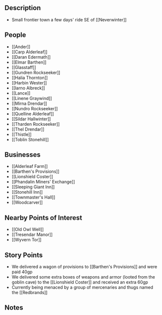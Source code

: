 ## Description
- Small frontier town a few days' ride SE of [[Neverwinter]]
## People
- [[Ander]]
- [[Carp Alderleaf]]
- [[Daran Edermath]]
- [[Elmar Barthen]]
- [[Glasstaff]]
- [[Gundren Rockseeker]]
- [[Halia Thornton]]
- [[Harbin Wester]]
- [[Iarno Albreck]]
- [[Lance]]
- [[Linene Graywind]]
- [[Mirna Drendar]]
- [[Nundro Rockseeker]]
- [[Quelline Alderleaf]]
- [[Sildar Hallwinter]]
- [[Tharden Rockseeker]]
- [[Thel Drendar]]
- [[Thistle]]
- [[Toblin Stonehill]]
## Businesses
- [[Alderleaf Farm]]
- [[Barthen's Provisions]]
- [[Lionshield Coster]]
- [[Phandalin Miners' Exchange]]
- [[Sleeping Giant Inn]]
- [[Stonehill Inn]]
- [[Townmaster's Hall]]
- [[Woodcarver]]
## Nearby Points of Interest
- [[Old Owl Well]]
- [[Tresendar Manor]]
- [[Wyvern Tor]]
## Story Points
- We delivered a wagon of provisions to [[Barthen's Provisions]] and were paid 40gp
- We delivered some extra boxes of weapons and armor (looted from the goblin cave) to the [[Lionshield Coster]] and received an extra 60gp
- Currently being menaced by a group of mercenaries and thugs named the [[Redbrands]]
## Notes
